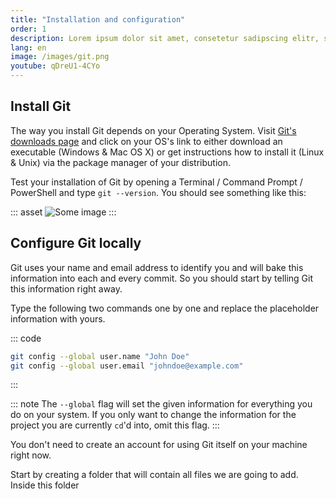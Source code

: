 ```yaml
---
title: "Installation and configuration"
order: 1
description: Lorem ipsum dolor sit amet, consetetur sadipscing elitr, sed diam nonumy eirmod tempor invidunt ut labore et dolore magna aliquyam erat, sed diam voluptua.
lang: en
image: /images/git.png
youtube: qDreU1-4CYo
---
```


## Install Git
The way you install Git depends on your Operating System. Visit [Git's downloads page](https://git-scm.com/downloads) and click on your OS's link to either download an executable (Windows & Mac OS X) or get instructions how to install it (Linux & Unix) via the package manager of your distribution.

Test your installation of Git by opening a Terminal / Command Prompt / PowerShell and type `git --version`. You should see something like this:

::: asset
![Some image](/images/terminal-git-version.png)
:::

## Configure Git locally
Git uses your name and email address to identify you and will bake this information into each and every commit. So you should start by telling Git this information right away. 

Type the following two commands one by one and replace the placeholder information with yours.

::: code
``` sh
git config --global user.name "John Doe"
git config --global user.email "johndoe@example.com"
```
:::

::: note
The `--global` flag will set the given information for everything you do on your system. If you only want to change the information for the project you are currently `cd`'d into, omit this flag.
:::

You don't need to create an account for using Git itself on your machine right now. 

Start by creating a folder that will contain all files we are going to add. Inside this folder 